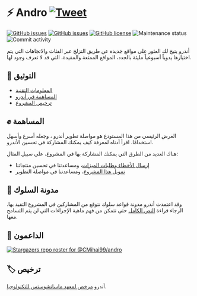 # ⚡ Andro [![Tweet](https://img.shields.io/twitter/url/http/shields.io.svg?style=social)](https://twitter.com/intent/tweet?text=Find%20over%20100%20new%20and%20exciting%20websites%20at&url=http://cmihai99.github.io/andro&via=androteamfaq&hashtags=andro,webdevelopment,website,websitefinder,developers)

[![GitHub issues](https://img.shields.io/github/issues/CMihai99/andro?style=flat-square)](https://github.com/CMihai99/andro/issues)
[![GitHub issues](https://img.shields.io/github/issues-closed/CMihai99/andro?style=flat-square)](https://github.com/CMihai99/andro/issues?q=is%3Aissue+is%3Aclosed)
[![GitHub license](https://img.shields.io/github/license/CMihai99/andro?color=g&style=flat-square)](https://github.com/CMihai99/andro/blob/master/LICENSE)
![Maintenance status](https://img.shields.io/maintenance/yes/2021?style=flat-square)
![Commit activity](https://img.shields.io/github/commit-activity/w/CMihai99/andro?color=g&style=flat-square)

أندرو يتيح لك العثور على مواقع جديدة عن طريق التزلج عبر الفئات والاتجاهات التي يتم اختيارها يدوياً أسبوعياً مليئة بالجدد، المواقع الممتعة والمفيدة، التي قد لا تعرف وجود لها.

## 📃 التوثيق

  - [المعلومات التقنية](https://github.com/CMihai99/andro/blob/main/README.md)
  - [المساهمة في أندرو](https://github.com/CMihai99/andro/blob/main/CONTRIBUTING.md)
  - [ترخيص المشروع](https://github.com/CMihai99/andro/blob/main/LICENSE)

## ✊ المساهمة

الغرض الرئيسي من هذا المستودع هو مواصلة تطوير أندرو ، وجعله أسرع وأسهل استخدامًا. اقرأ أدناه لمعرفة كيف يمكنك المشاركة في تحسين الأندرو.

هناك العديد من الطرق التي يمكنك المشاركة بها في المشروع، على سبيل المثال:

  - [إرسال الأخطاء وطلبات الميزات](https://github.com/CMihai99/andro/issues)، ومساعدتنا في تحسين منتجاتنا
  - [تمويل هذا المشروع](https://www.paypal.com/paypalme/Impulse884?locale.x=en_US)، ومساعدتنا في مواصلة التطوير

## 🙌 مدونة السلوك

وقد اعتمدت أندرو مدونة قواعد سلوك نتوقع من المشاركين في المشروع التقيد بها. الرجاء قراءة [النص الكامل](https://code.fb.com/codeofconduct) حتى تتمكن من فهم ماهية الإجراءات التي لن يتم التسامح معها.

## 👏 الداعمون

[![Stargazers repo roster for @CMihai99/andro](https://reporoster.com/stars/CMihai99/andro)](https://github.com/CMihai99/andro/stargazers)

## 🏷 ترخيص

أندرو [مرخص لمعهد ماساتشوستس للتكنولوجيا](LICENSE).